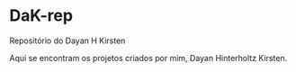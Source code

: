 # DaK-rep
Repositório do Dayan H Kirsten

Aqui se encontram os projetos criados por mim, Dayan Hinterholtz Kirsten.
